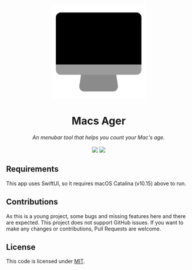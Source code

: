 <div align="center" style="text-align: center; margin: auto;">
    <img src="/macs-ager/Assets.xcassets/AppIcon.appiconset/256.png?raw=true">
    <h1>Macs Ager</h1>
    <i>An menubar tool that helps you count your Mac's age. </i>
    <br>
    <br>
    <img src="https://img.shields.io/static/v1?label=Swift&message=5&color=orange"> <img src="https://img.shields.io/static/v1?label=Version&message=0.2&color=purple">
</div>


## Requirements

This app uses SwiftUI, so it requires macOS Catalina (v10.15) above to run.

## Contributions

As this is a young project, some bugs and missing features here and there are expected.  This project does not support GitHub issues. If you want to make any changes or contributions, Pull Requests are welcome.

## License

This code is licensed under [MIT](/LICENSE).
